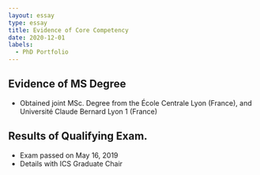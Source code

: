 ```yaml
---
layout: essay
type: essay
title: Evidence of Core Competency
date: 2020-12-01
labels:
  - PhD Portfolio
---
```


## Evidence of MS Degree
* Obtained joint MSc. Degree from the École Centrale Lyon (France), and
  Université Claude Bernard Lyon 1 (France)

## Results of Qualifying Exam.
* Exam passed on May 16, 2019
* Details with ICS Graduate Chair
